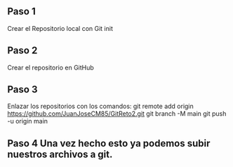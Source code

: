 ## Paso 1

Crear el Repositorio local con Git init

## Paso 2

Crear el repositorio en GitHub

## Paso 3

Enlazar los repositorios con los comandos:
git remote add origin https://github.com/JuanJoseCM85/GitReto2.git
git branch -M main
git push -u origin main

## Paso 4 Una vez hecho esto ya podemos subir nuestros archivos a git.
